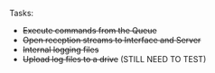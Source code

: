 Tasks:
<ul>
  <li><s>Execute commands from the Queue</s></li>
  <li><s>Open reception streams to Interface and Server</s></li>
  <li><s>Internal logging files</s></li>
  <li><s>Upload log files to a drive</s> (STILL NEED TO TEST)</li>
</ul>
